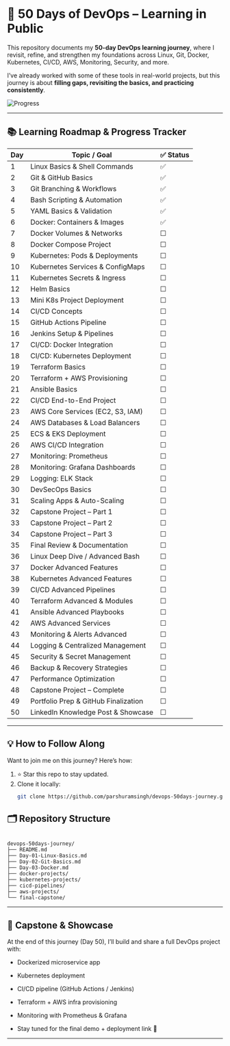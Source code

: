 # 🚀 50 Days of DevOps – Learning in Public  

This repository documents my **50-day DevOps learning journey**, where I revisit, refine, and strengthen my foundations across Linux, Git, Docker, Kubernetes, CI/CD, AWS, Monitoring, Security, and more.  

I’ve already worked with some of these tools in real-world projects, but this journey is about **filling gaps, revisiting the basics, and practicing consistently**.  

![Progress](https://img.shields.io/badge/Progress-5%2F50-brightgreen?style=for-the-badge)

---

## 📚 Learning Roadmap & Progress Tracker  

| Day | Topic / Goal | ✅ Status |
|-----|--------------|-----------|
| 1   | Linux Basics & Shell Commands | ✅ |
| 2   | Git & GitHub Basics | ✅ |
| 3   | Git Branching & Workflows | ✅ |
| 4   | Bash Scripting & Automation | ✅ |
| 5   | YAML Basics & Validation | ✅ |
| 6   | Docker: Containers & Images | ✅ |
| 7   | Docker Volumes & Networks | ☐ |
| 8   | Docker Compose Project | ☐ |
| 9   | Kubernetes: Pods & Deployments | ☐ |
| 10  | Kubernetes Services & ConfigMaps | ☐ |
| 11  | Kubernetes Secrets & Ingress | ☐ |
| 12  | Helm Basics | ☐ |
| 13  | Mini K8s Project Deployment | ☐ |
| 14  | CI/CD Concepts | ☐ |
| 15  | GitHub Actions Pipeline | ☐ |
| 16  | Jenkins Setup & Pipelines | ☐ |
| 17  | CI/CD: Docker Integration | ☐ |
| 18  | CI/CD: Kubernetes Deployment | ☐ |
| 19  | Terraform Basics | ☐ |
| 20  | Terraform + AWS Provisioning | ☐ |
| 21  | Ansible Basics | ☐ |
| 22  | CI/CD End-to-End Project | ☐ |
| 23  | AWS Core Services (EC2, S3, IAM) | ☐ |
| 24  | AWS Databases & Load Balancers | ☐ |
| 25  | ECS & EKS Deployment | ☐ |
| 26  | AWS CI/CD Integration | ☐ |
| 27  | Monitoring: Prometheus | ☐ |
| 28  | Monitoring: Grafana Dashboards | ☐ |
| 29  | Logging: ELK Stack | ☐ |
| 30  | DevSecOps Basics | ☐ |
| 31  | Scaling Apps & Auto-Scaling | ☐ |
| 32  | Capstone Project – Part 1 | ☐ |
| 33  | Capstone Project – Part 2 | ☐ |
| 34  | Capstone Project – Part 3 | ☐ |
| 35  | Final Review & Documentation | ☐ |
| 36  | Linux Deep Dive / Advanced Bash | ☐ |
| 37  | Docker Advanced Features | ☐ |
| 38  | Kubernetes Advanced Features | ☐ |
| 39  | CI/CD Advanced Pipelines | ☐ |
| 40  | Terraform Advanced & Modules | ☐ |
| 41  | Ansible Advanced Playbooks | ☐ |
| 42  | AWS Advanced Services | ☐ |
| 43  | Monitoring & Alerts Advanced | ☐ |
| 44  | Logging & Centralized Management | ☐ |
| 45  | Security & Secret Management | ☐ |
| 46  | Backup & Recovery Strategies | ☐ |
| 47  | Performance Optimization | ☐ |
| 48  | Capstone Project – Complete | ☐ |
| 49  | Portfolio Prep & GitHub Finalization | ☐ |
| 50  | LinkedIn Knowledge Post & Showcase | ☐ |

---

## 💡 How to Follow Along  

Want to join me on this journey? Here’s how:  
1. ⭐ Star this repo to stay updated.  
2. Clone it locally:  
   ```bash
   git clone https://github.com/parshuramsingh/devops-50days-journey.git

## 🗂 Repository Structure
```

devops-50days-journey/
├── README.md
├── Day-01-Linux-Basics.md
├── Day-02-Git-Basics.md
├── Day-03-Docker.md
├── docker-projects/
├── kubernetes-projects/
├── cicd-pipelines/
├── aws-projects/
└── final-capstone/
```

---
## 🎯 Capstone & Showcase

At the end of this journey (Day 50), I’ll build and share a full DevOps project with:

- Dockerized microservice app

- Kubernetes deployment

- CI/CD pipeline (GitHub Actions / Jenkins)

- Terraform + AWS infra provisioning

- Monitoring with Prometheus & Grafana

- Stay tuned for the final demo + deployment link 🚀
---


